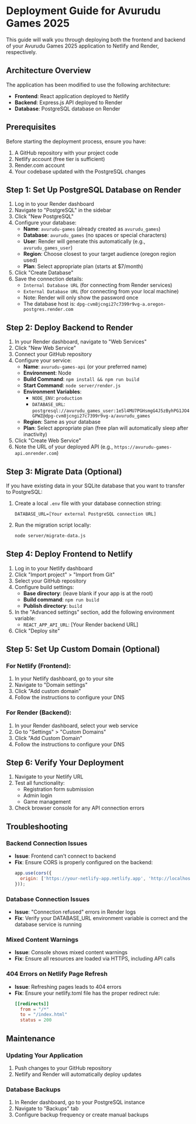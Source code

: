 # Deployment Guide for Avurudu Games 2025

This guide will walk you through deploying both the frontend and backend of your Avurudu Games 2025 application to Netlify and Render, respectively.

## Architecture Overview

The application has been modified to use the following architecture:

- **Frontend**: React application deployed to Netlify
- **Backend**: Express.js API deployed to Render
- **Database**: PostgreSQL database on Render

## Prerequisites

Before starting the deployment process, ensure you have:

1. A GitHub repository with your project code
2. Netlify account (free tier is sufficient)
3. Render.com account
4. Your codebase updated with the PostgreSQL changes

## Step 1: Set Up PostgreSQL Database on Render

1. Log in to your Render dashboard
2. Navigate to "PostgreSQL" in the sidebar
3. Click "New PostgreSQL"
4. Configure your database:
   - **Name**: `avurudu-games` (already created as `avurudu_games`)
   - **Database**: `avurudu_games` (no spaces or special characters)
   - **User**: Render will generate this automatically (e.g., `avurudu_games_user`)
   - **Region**: Choose closest to your target audience (oregon region used)
   - **Plan**: Select appropriate plan (starts at $7/month)
5. Click "Create Database"
6. Save the connection details:
   - `Internal Database URL` (for connecting from Render services)
   - `External Database URL` (for connecting from your local machine)
   - Note: Render will only show the password once
   - The database host is: `dpg-cvm8jcngi27c7399r9vg-a.oregon-postgres.render.com`

## Step 2: Deploy Backend to Render

1. In your Render dashboard, navigate to "Web Services"
2. Click "New Web Service"
3. Connect your GitHub repository
4. Configure your service:
   - **Name**: `avurudu-games-api` (or your preferred name)
   - **Environment**: Node
   - **Build Command**: `npm install && npm run build`
   - **Start Command**: `node server/render.js`
   - **Environment Variables**:
     - `NODE_ENV`: `production`
     - `DATABASE_URL`: `postgresql://avurudu_games_user:1e5l4MU7PGHsmgG4J5zByhPG1JO4GPWZ@dpg-cvm8jcngi27c7399r9vg-a/avurudu_games`
   - **Region**: Same as your database
   - **Plan**: Select appropriate plan (free plan will automatically sleep after inactivity)
5. Click "Create Web Service"
6. Note the URL of your deployed API (e.g., `https://avurudu-games-api.onrender.com`)

## Step 3: Migrate Data (Optional)

If you have existing data in your SQLite database that you want to transfer to PostgreSQL:

1. Create a local `.env` file with your database connection string:
   ```
   DATABASE_URL=[Your external PostgreSQL connection URL]
   ```
2. Run the migration script locally:
   ```bash
   node server/migrate-data.js
   ```

## Step 4: Deploy Frontend to Netlify

1. Log in to your Netlify dashboard
2. Click "Import project" > "Import from Git"
3. Select your GitHub repository
4. Configure build settings:
   - **Base directory**: (leave blank if your app is at the root)
   - **Build command**: `npm run build`
   - **Publish directory**: `build`
5. In the "Advanced settings" section, add the following environment variable:
   - `REACT_APP_API_URL`: [Your Render backend URL]
6. Click "Deploy site"

## Step 5: Set Up Custom Domain (Optional)

### For Netlify (Frontend):
1. In your Netlify dashboard, go to your site
2. Navigate to "Domain settings"
3. Click "Add custom domain"
4. Follow the instructions to configure your DNS

### For Render (Backend):
1. In your Render dashboard, select your web service
2. Go to "Settings" > "Custom Domains"
3. Click "Add Custom Domain"
4. Follow the instructions to configure your DNS

## Step 6: Verify Your Deployment

1. Navigate to your Netlify URL
2. Test all functionality:
   - Registration form submission
   - Admin login
   - Game management
3. Check browser console for any API connection errors

## Troubleshooting

### Backend Connection Issues
- **Issue**: Frontend can't connect to backend
- **Fix**: Ensure CORS is properly configured on the backend:
  ```javascript
  app.use(cors({
    origin: ['https://your-netlify-app.netlify.app', 'http://localhost:3000']
  }));
  ```

### Database Connection Issues
- **Issue**: "Connection refused" errors in Render logs
- **Fix**: Verify your DATABASE_URL environment variable is correct and the database service is running

### Mixed Content Warnings
- **Issue**: Console shows mixed content warnings
- **Fix**: Ensure all resources are loaded via HTTPS, including API calls

### 404 Errors on Netlify Page Refresh
- **Issue**: Refreshing pages leads to 404 errors
- **Fix**: Ensure your netlify.toml file has the proper redirect rule:
  ```toml
  [[redirects]]
    from = "/*"
    to = "/index.html"
    status = 200
  ```

## Maintenance

### Updating Your Application
1. Push changes to your GitHub repository
2. Netlify and Render will automatically deploy updates

### Database Backups
1. In Render dashboard, go to your PostgreSQL instance
2. Navigate to "Backups" tab
3. Configure backup frequency or create manual backups
